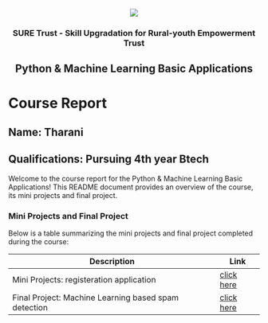 <!-- PROJECT LOGO -->
<br />

<div align="center">
   <img src='https://user-images.githubusercontent.com/73131499/166115643-d3187f47-d38f-41b2-ae42-5ecbbc60de14.png' />


<h3 align="center">SURE Trust - Skill Upgradation for Rural-youth Empowerment Trust</h3>
  <h2> Python & Machine Learning Basic Applications </h2>
</div>

# Course Report

## Name: Tharani

## Qualifications: Pursuing 4th year Btech

Welcome to the course report for the Python & Machine Learning Basic Applications! This README document provides an overview of the course, its mini projects and final project.

### Mini Projects and Final Project

Below is a table summarizing the mini projects and final project completed during the course:

| Description                               | Link                                    |
|-------------------------------------------|-----------------------------------------|
| Mini Projects: registeration application  | [click here](https://github.com/sure-trust/G26_Python/tree/main/Mini%20Projects/Thugu%20Tharani)                     |
| Final Project: Machine Learning based spam detection | [click here](https://github.com/sure-trust/G26_Python/tree/main/Final%20Capstone%20Project/Thugu%20Tharani)                         |